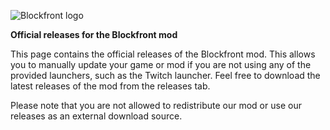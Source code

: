 ![Blockfront logo](https://i.imgur.com/cMyNQUx.png)

**Official releases for the Blockfront mod**

This page contains the official releases of the Blockfront mod. This allows you to manually update your game or mod if you are not using any of the provided launchers, such as the Twitch launcher. Feel free to download the latest releases of the mod from the releases tab.

Please note that you are not allowed to redistribute our mod or use our releases as an external download source.
